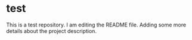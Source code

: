 # test
This is a test repository.
I am editing the README file. Adding some more details about the project description.
